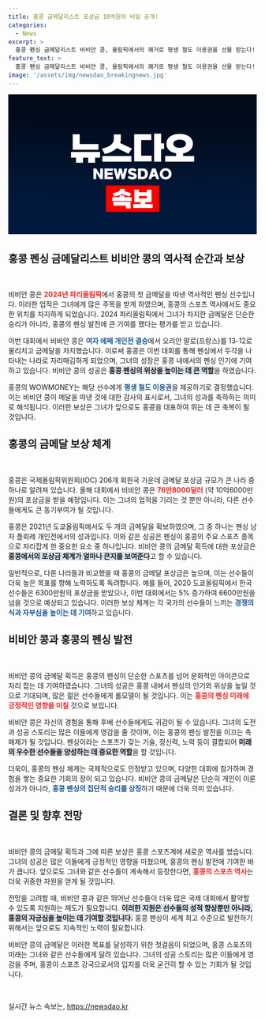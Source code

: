 ```yaml
---
title: 홍콩 금메달리스트 포상금 10억원의 비밀 공개!
categories:
  - News
excerpt: >
  홍콩 펜싱 금메달리스트 비비안 콩, 올림픽에서의 쾌거로 평생 철도 이용권을 선물 받는다! 포상금 약 10억 원도 기대되는 그녀의 놀라운 여정, 확인해보세요!
feature_text: >
  홍콩 펜싱 금메달리스트 비비안 콩, 올림픽에서의 쾌거로 평생 철도 이용권을 선물 받는다! 포상금 약 10억 원도 기대되는 그녀의 놀라운 여정, 확인해보세요!
image: '/assets/img/newsdao_breakingnews.jpg'
---
```


<p><img src="/assets/img/newsdao_breakingnews.jpg" alt="koreaapp 속보" /></p>

<h2 data-ke-size="size26">홍콩 펜싱 금메달리스트 비비안 콩의 역사적 순간과 보상</h2>

<p data-ke-size="size16">&nbsp;</p>

<p>비비안 콩은 <b><span style="color: #ee2323;">2024년 파리올림픽</span></b>에서 홍콩의 첫 금메달을 따낸 역사적인 펜싱 선수입니다. 이러한 업적은 그녀에게 많은 주목을 받게 하였으며, 홍콩의 스포츠 역사에서도 중요한 위치를 차지하게 되었습니다. 2024 파리올림픽에서 그녀가 차지한 금메달은 단순한 승리가 아니라, 홍콩의 펜싱 발전에 큰 기여를 했다는 평가를 받고 있습니다.</p>

<p>이번 대회에서 비비안 콩은 <b><span style="color: #1a5490;">여자 에페 개인전 결승</span></b>에서 오리안 말로(프랑스)를 13-12로 물리치고 금메달을 차지했습니다. 이로써 홍콩은 이번 대회를 통해 펜싱에서 두각을 나타내는 나라로 자리매김하게 되었으며, 그녀의 성장은 홍콩 내에서의 펜싱 인기에 기여하고 있습니다. 비비안 콩의 성공은 <b><span style="background-color: #21538527;">홍콩 펜싱의 위상을 높이는 데 큰 역할</span></b>을 하였습니다.</p>

<p>홍콩의 WOWMONEY는 해당 선수에게 <b><span style="color: #1a5490;">평생 철도 이용권</span></b>을 제공하기로 결정했습니다. 이는 비비안 콩이 메달을 따낸 것에 대한 감사의 표시로서, 그녀의 성과를 축하하는 의미로 해석됩니다. 이러한 보상은 그녀가 앞으로도 홍콩을 대표하여 뛰는 데 큰 축복이 될 것입니다.</p>

<h2 data-ke-size="size26">홍콩의 금메달 보상 체계</h2>

<p data-ke-size="size16">&nbsp;</p>

<p>홍콩은 국제올림픽위원회(IOC) 206개 회원국 가운데 금메달 포상금 규모가 큰 나라 중 하나로 알려져 있습니다. 올해 대회에서 비비안 콩은 <b><span style="color: #ee2323;">76만8000달러</span></b> (약 10억6000만원)의 포상금을 받을 예정입니다. 이는 그녀의 업적을 기리는 것 뿐만 아니라, 다른 선수들에게도 큰 동기부여가 될 것입니다.</p>

<p>홍콩은 2021년 도쿄올림픽에서도 두 개의 금메달을 확보하였으며, 그 중 하나는 펜싱 남자 플뢰레 개인전에서의 성과입니다. 이와 같은 성공은 펜싱이 홍콩의 주요 스포츠 종목으로 자리잡게 한 중요한 요소 중 하나입니다. 비비안 콩의 금메달 획득에 대한 포상금은 <b><span style="background-color: #21538527;">홍콩에서의 포상금 체계가 얼마나 큰지를 보여준다</span></b>고 할 수 있습니다.</p>

<p>일반적으로, 다른 나라들과 비교했을 때 홍콩의 금메달 포상금은 높으며, 이는 선수들이 더욱 높은 목표를 향해 노력하도록 독려합니다. 예를 들어, 2020 도쿄올림픽에서 한국 선수들은 6300만원의 포상금을 받았으나, 이번 대회에서는 5% 증가하여 6600만원을 넘을 것으로 예상되고 있습니다. 이러한 보상 체계는 각 국가의 선수들이 느끼는 <b><span style="color: #1a5490;">경쟁의식과 자부심을 높이는 데 기여</span></b>하고 있습니다.</p>

<h2 data-ke-size="size26">비비안 콩과 홍콩의 펜싱 발전</h2>

<p data-ke-size="size16">&nbsp;</p>

<p>비비안 콩의 금메달 획득은 홍콩의 펜싱이 단순한 스포츠를 넘어 문화적인 아이콘으로 자리 잡는 데 기여하였습니다. 그녀의 성공은 홍콩 내에서 펜싱의 인기와 위상을 높일 것으로 기대되며, 많은 젊은 선수들에게 롤모델이 될 것입니다. 이는 <b><span style="color: #ee2323;">홍콩의 펜싱 미래에 긍정적인 영향을 미칠</span></b> 것으로 보입니다.</p>

<p>비비안 콩은 자신의 경험을 통해 후배 선수들에게도 귀감이 될 수 있습니다. 그녀의 도전과 성공 스토리는 많은 이들에게 영감을 줄 것이며, 이는 홍콩의 펜싱 발전을 이끄는 촉매제가 될 것입니다. 펜싱이라는 스포츠가 갖는 기술, 정신력, 노력 등이 결합되어 <b><span style="background-color: #21538527;">미래의 우수한 선수들을 양성하는 데 중요한 역할</span></b>을 할 것입니다.</p>

<p>더욱이, 홍콩의 펜싱 체계는 국제적으로도 인정받고 있으며, 다양한 대회에 참가하며 경험을 쌓는 중요한 기회의 장이 되고 있습니다. 비비안 콩의 금메달은 단순히 개인이 이룬 성과가 아니라, <b><span style="color: #1a5490;">홍콩 펜싱의 집단적 승리를 상징</span></b>하기 때문에 더욱 의미 있습니다.</p>

<h2 data-ke-size="size26">결론 및 향후 전망</h2>

<p data-ke-size="size16">&nbsp;</p>

<p>비비안 콩의 금메달 획득과 그에 따른 보상은 홍콩 스포츠계에 새로운 역사를 썼습니다. 그녀의 성공은 많은 이들에게 긍정적인 영향을 미쳤으며, 홍콩의 펜싱 발전에 기여한 바가 큽니다. 앞으로도 그녀와 같은 선수들이 계속해서 등장한다면, <b><span style="color: #ee2323;">홍콩의 스포츠 역사</span></b>는 더욱 귀중한 자원을 얻게 될 것입니다.</p>

<p>전망을 고려할 때, 비비안 콩과 같은 뛰어난 선수들이 더욱 많은 국제 대회에서 활약할 수 있도록 지원하는 제도가 필요합니다. <b><span style="background-color: #21538527;">이러한 지원은 선수들의 성적 향상뿐만 아니라, 홍콩의 자긍심을 높이는 데 기여할 것입니다.</span></b> 홍콩 펜싱이 세계 최고 수준으로 발전하기 위해서는 앞으로도 지속적인 노력이 필요합니다. </p>

<p>비비안 콩의 금메달은 이러한 목표를 달성하기 위한 첫걸음이 되었으며, 홍콩 스포츠의 미래는 그녀와 같은 선수들에게 달려 있습니다. 그녀의 성공 스토리는 많은 이들에게 영감을 주며, 홍콩이 스포츠 강국으로서의 입지를 더욱 굳건히 할 수 있는 기회가 될 것입니다. </p>

<p data-ke-size="size16">&nbsp;</p>
실시간 뉴스 속보는, <a href="https://newsdao.kr" rel="dofollow">https://newsdao.kr</a>


